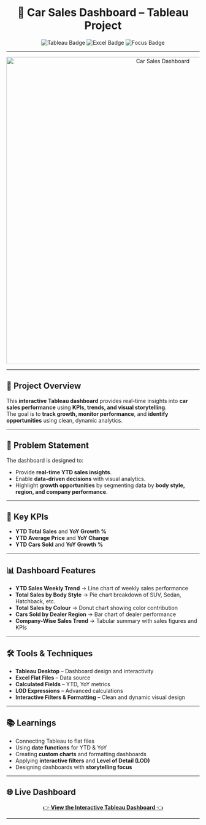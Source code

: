 <h1 align="center">🚗 Car Sales Dashboard – Tableau Project</h1>

<p align="center">
  <img src="https://img.shields.io/badge/Tool-Tableau-blue?logo=tableau" alt="Tableau Badge">
  <img src="https://img.shields.io/badge/Data-Excel-green?logo=microsoft-excel" alt="Excel Badge">
  <img src="https://img.shields.io/badge/Focus-Data%20Visualization-orange" alt="Focus Badge">
</p>

---

<p align="center">
  <a href="https://public.tableau.com/app/profile/shanmukha.sai.bada/viz/CarSales_17568614319390/CarDashboard?publish=yes">
    <img src="CARSASH.PNG" alt="Car Sales Dashboard" width="800">
  </a>
</p>

---

## 📌 Project Overview  

This **interactive Tableau dashboard** provides real-time insights into **car sales performance** using **KPIs, trends, and visual storytelling**.  
The goal is to **track growth, monitor performance**, and **identify opportunities** using clean, dynamic analytics.  

---

## 🎯 Problem Statement  

The dashboard is designed to:  
- Provide **real-time YTD sales insights**.  
- Enable **data-driven decisions** with visual analytics.  
- Highlight **growth opportunities** by segmenting data by **body style, region, and company performance**.  

---

## 🚀 Key KPIs  
- **YTD Total Sales** and **YoY Growth %**  
- **YTD Average Price** and **YoY Change**  
- **YTD Cars Sold** and **YoY Growth %**  

---

## 📊 Dashboard Features  
- **YTD Sales Weekly Trend** → Line chart of weekly sales performance  
- **Total Sales by Body Style** → Pie chart breakdown of SUV, Sedan, Hatchback, etc.  
- **Total Sales by Colour** → Donut chart showing color contribution  
- **Cars Sold by Dealer Region** → Bar chart of dealer performance  
- **Company-Wise Sales Trend** → Tabular summary with sales figures and KPIs  

---

## 🛠 Tools & Techniques  
- **Tableau Desktop** – Dashboard design and interactivity  
- **Excel Flat Files** – Data source  
- **Calculated Fields** – YTD, YoY metrics  
- **LOD Expressions** – Advanced calculations  
- **Interactive Filters & Formatting** – Clean and dynamic visual design  

---

## 📚 Learnings  
- Connecting Tableau to flat files  
- Using **date functions** for YTD & YoY  
- Creating **custom charts** and formatting dashboards  
- Applying **interactive filters** and **Level of Detail (LOD)**  
- Designing dashboards with **storytelling focus**  

---

## 🌐 Live Dashboard  
<p align="center">
  <a href="https://public.tableau.com/app/profile/shanmukha.sai.bada/viz/CarSales_17568614319390/CarDashboard?publish=yes">
    👉 <b>View the Interactive Tableau Dashboard</b> 👈
  </a>
</p>

---
